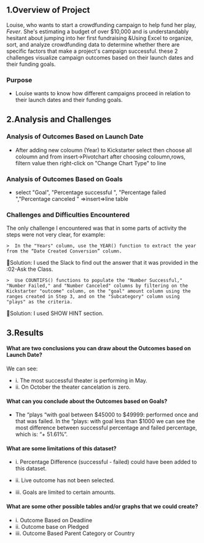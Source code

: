 
## 1.Overview of Project 

Louise, who wants to start a crowdfunding campaign to help fund her play, *Fever*. She's estimating a budget of over $10,000 and is understandably hesitant about jumping into her first fundraising
&Using Excel to organize, sort, and analyze crowdfunding data to determine whether there are specific factors that make a project's campaign successful.
these 2 challenges visualize campaign outcomes based on their launch dates and their funding goals.


### Purpose
- Louise wants to know how different campaigns proceed in relation to their launch dates and their funding goals.


## 2.Analysis and Challenges

### Analysis of Outcomes Based on Launch Date
- After adding new coloumn (Year) to Kickstarter select then choose all coloumn and from insert->Pivotchart after choosing coloumn,rows, filtern value then right-click on "Change Chart Type" to line
### Analysis of Outcomes Based on Goals
- select "Goal", "Percentage successful ", "Percentage failed ","Percentage canceled " =>insert=>line table
### Challenges and Difficulties Encountered

 The only challenge I encountered was that in some parts of activity the steps were not very clear, for example:

	>  In the "Years" column, use the YEAR() function to extract the year from the “Date Created Conversion” column.

Solution: I used the Slack to find out the answer that it was provided in the :02-Ask the Class.

	>  Use COUNTIFS() functions to populate the "Number Successful," "Number Failed," and "Number Canceled" columns by filtering on the Kickstarter "outcome" column, on the "goal" amount column using the ranges created in Step 3, and on the "Subcategory" column using "plays" as the criteria.

Solution: I used SHOW HINT section.


## 3.Results

#### What are two conclusions you can draw about the Outcomes based on Launch Date?
 We can see:								       
 - i. The most successful theater is performing in May.              
 - ii. On October the theater cancelation is zero.  

#### What can you conclude about the Outcomes based on Goals?

- The “plays “with goal between $45000 to $49999:
performed once and that was failed. In the “plays: with goal less than $1000 we can see the most difference between successful percentage and failed percentage, which is:
“+ 51.61%”.


#### What are some limitations of this dataset?
- i.	Percentage Difference (successful - failed) could have been added to this dataset.

- ii.	Live outcome has not been selected.

- iii.	Goals are limited to certain amounts.


#### What are some other possible tables and/or graphs that we could create?
- i.	Outcome Based on Deadline
- ii.	Outcome base on Pledged 
- iii.	Outcome Based Parent Category or Country


  
